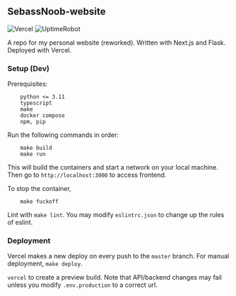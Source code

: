 ## SebassNoob-website

![Vercel](https://vercelbadge.vercel.app/api/SebassNoob/sebassnoob-website)
![UptimeRobot](https://img.shields.io/uptimerobot/ratio/m795160693-40f9fffe08c09e60542ce090)

A repo for my personal website (reworked). Written with Next.js and Flask. Deployed with Vercel.

### Setup (Dev)

Prerequisites:

```
    python <= 3.11
    typescript
    make
    docker compose
    npm, pip
```

Run the following commands in order:

```
    make build
    make run
```

This will build the containers and start a network on your local machine. Then go to `http://localhost:3000` to access frontend.

To stop the container,

```
    make fuckoff
```

Lint with ``make lint``. You may modify ``eslintrc.json`` to change up the rules of eslint.

### Deployment

Vercel makes a new deploy on every push to the `master` branch. For manual deployment, `make deploy`.

`vercel` to create a preview build. Note that API/backend changes may fail unless you modify `.env.production` to a correct url.
